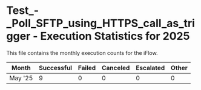 # Test_-_Poll_SFTP_using_HTTPS_call_as_trigger - Execution Statistics for 2025

This file contains the monthly execution counts for the iFlow.

| Month | Successful | Failed | Canceled | Escalated | Other |
| ---------- | ---------- | ---------- | ---------- | ---------- | ---------- |
| May '25 | 9 | 0 | 0 | 0 | 0 |